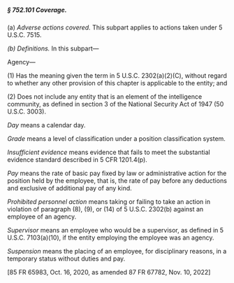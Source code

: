 ##### § 752.101 Coverage. #####

(a) *Adverse actions covered.* This subpart applies to actions taken under 5 U.S.C. 7515.

*(*b*) Definitions.* In this subpart—

Agency—

(1) Has the meaning given the term in 5 U.S.C. 2302(a)(2)(C), without regard to whether any other provision of this chapter is applicable to the entity; and

(2) Does not include any entity that is an element of the intelligence community, as defined in section 3 of the National Security Act of 1947 (50 U.S.C. 3003).

*Day* means a calendar day.

*Grade* means a level of classification under a position classification system.

*Insufficient evidence* means evidence that fails to meet the substantial evidence standard described in 5 CFR 1201.4(p).

*Pay* means the rate of basic pay fixed by law or administrative action for the position held by the employee, that is, the rate of pay before any deductions and exclusive of additional pay of any kind.

*Prohibited personnel action* means taking or failing to take an action in violation of paragraph (8), (9), or (14) of 5 U.S.C. 2302(b) against an employee of an agency.

*Supervisor* means an employee who would be a supervisor, as defined in 5 U.S.C. 7103(a)(10), if the entity employing the employee was an agency.

*Suspension* means the placing of an employee, for disciplinary reasons, in a temporary status without duties and pay.

[85 FR 65983, Oct. 16, 2020, as amended 87 FR 67782, Nov. 10, 2022]
